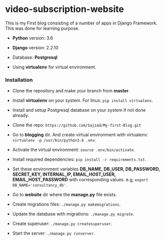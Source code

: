 # video-subscription-website
This is my First blog consisting of a number of apps in Django Framework. This was done for learning purpose.

* **Python** version: 3.6

* **Django** version: 2.2.10

* Database: **Postgresql**

* Using **virtualenv** for virtual environment.


### Installation

* Clone the repository and make your branch from **master**.

* Install **virtualenv** on your system. For linux: ```pip install virtualenv```.

* Install and setup Postgresql database on your system if not done already.

* Clone the repo: ```https://github.com/Sajzad/My-first-Blog.git```

* Go to **blogging** dir. And create virtual environment with virtualenv: ```virtualenv -p /usr/bin/python3.6 .env```.

* Activate the virtual environment: ```source .env/bin/activate```.

* Install required dependencies: ```pip install -r requirements.txt```.

* Set these environment variables **DB_NAME, DB_USER, DB_PASSWORD, SECRET_KEY, INTERNAL_IP, EMAIL_HOST_USER, EMAIL_HOST_PASSWORD** with corresponding values.
  e.g, ```export DB_NAME='consultancy_db'```.

* Go to **website** dir where the **manage.py** file exists.

* Create migrations files: ```./manage.py makemigrations```.

* Update the database with migrations: ```./manage.py migrate```.

* Create superuser: ```./manage.py createsuperuser```.

* Start the server: ```./manage.py runserver```.

